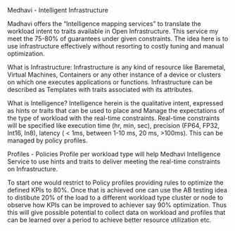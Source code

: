 Medhavi - Intelligent Infrastructure

Madhavi offers the “Intelligence mapping services” to translate the workload
intent to traits available in Open Infrastructure. This service my meet the
75-80% of guarantees under given constraints. The idea here is to use
infrastructure effectively without resorting to costly tuning and manual
optimization.

What is Infrastructure: Infrastructure is any kind of resource like Baremetal,
Virtual Machines, Containers or any other instance of a device or clusters on
which one executes applications or functions. Infrastructure can be described
as Templates with traits associated with its attributes.

What is Intelligence? Intelligence herein is the qualitative intent, expressed
as hints or traits that can be used to place and Manage the expectations of the
type of workload with the real-time constraints.
Real-time constraints will be specified like execution time (hr, min, sec),
precision (FP64, FP32, Int16, In8), latency ( < 1ms, between 1-10 ms,
20 ms, >100ms). This can be managed by policy profiles.

Profiles - Policies Profile per workload type will help Medhavi Intelligence
Service to use hints and traits to deliver meeting the real-time constraints
on Infrastructure.

To start one would restrict to Policy profiles providing rules to optimize the
defined KPIs to 80%. Once that is achieved one can use the AB testing idea to
distibute 20% of the load to a different workload type cluster or node to
observe how KPIs can be improved to achiever say 90% optimization.
Thus this will give possible potential to collect data on workload and profiles
that can be learned over a period to achieve better resource utilization etc.
